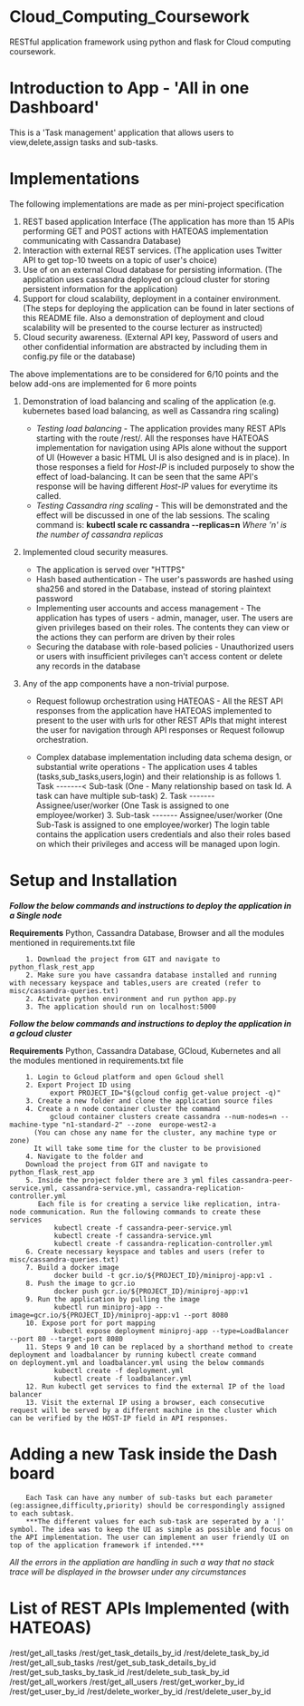 # Cloud_Computing_Coursework
RESTful application framework using python and flask for Cloud computing coursework.

# Introduction to App - 'All in one Dashboard'
This is a 'Task management' application that allows users to view,delete,assign tasks and sub-tasks. 

# Implementations

The following implementations are made as per mini-project specification

1. REST based application Interface (The application has more than 15 APIs performing GET and POST actions with HATEOAS implementation communicating with Cassandra Database)
2. Interaction with external REST services. (The application uses Twitter API to get top-10 tweets on a topic of user's choice)
3. Use of on an external Cloud database for persisting information. (The application uses cassandra deployed on gcloud cluster for storing persistent information for the application)
4. Support for cloud scalability, deployment in a container environment. (The steps for deploying the application can be found in later sections of this README file. Also a demonstration of deployment and cloud scalability will be presented to the course lecturer as instructed)
5. Cloud security awareness. (External API key, Password of users and other confidential information are abstracted by including them in config.py file or the database)

The above implementations are to be considered for 6/10 points and the below add-ons are implemented for 6 more points

1. Demonstration of load balancing and scaling of the application (e.g. kubernetes based load balancing, as well as Cassandra ring scaling)
    - *Testing load balancing* - The application provides many REST APIs starting with the route /rest/. All the responses have HATEOAS       implementation for navigation using APIs alone without the support of UI (However a basic HTML UI is also designed and is in              place). In those responses a field for *Host-IP* is included purposely to show the effect of load-balancing. 
       It can be seen that the same API's response will be having different  *Host-IP* values for everytime its called.
    - *Testing Cassandra ring scaling* - This will be demonstrated and the effect will be discussed in one of the lab sessions. The             scaling command is:
        **kubectl scale rc cassandra --replicas=n**
        *Where 'n' is the number of cassandra replicas*
    
2. Implemented cloud security measures.
    - The application is served over "HTTPS"
    - Hash based authentication - The user's passwords are hashed using sha256 and stored in the Database, instead of storing plaintext           password
    - Implementing user accounts and access management - The application has  types of users - admin, manager, user. The users are given         privileges based on their roles. The contents they can view or the actions they can perform are driven by their roles
    - Securing the database with role-based policies - Unauthorized users or users with insufficient privileges can't access content or           delete any records in the database
    
3. Any of the app components have a non-trivial purpose.

    - Request followup orchestration using HATEOAS - All the REST API responses from the application have HATEOAS implemented to present       to the user with urls for other REST APIs that might interest the user for navigation through API responses or Request followup         orchestration.
    
    - Complex database implementation including data schema design, or substantial write operations - The application uses 4 tables           (tasks,sub_tasks,users,login) and their relationship is as follows
                  1. Task -------< Sub-task             (One - Many relationship based on task Id. A task can have multiple sub-task)
                  2. Task ------- Assignee/user/worker  (One Task is assigned to one employee/worker)
                  3. Sub-task ------- Assignee/user/worker  (One Sub-Task is assigned to one employee/worker)
            The login table contains the application users credentials and also their roles based on which their privileges and access               will be managed upon login.
 
 # Setup and Installation
 
 ***Follow the below commands and instructions to deploy the application in a Single node***
 
 **Requirements**
        Python, Cassandra Database, Browser and all the modules mentioned in requirements.txt file
    
        1. Download the project from GIT and navigate to python_flask_rest_app 
        2. Make sure you have cassandra database installed and running with necessary keyspace and tables,users are created (refer to                    misc/cassandra-queries.txt)
        2. Activate python environment and run python app.py
        3. The application should run on localhost:5000
        
  
 ***Follow the below commands and instructions to deploy the application in a gcloud cluster***
 
 **Requirements**
        Python, Cassandra Database, GCloud, Kubernetes and all the modules mentioned in requirements.txt file
    
        1. Login to Gcloud platform and open Gcloud shell
        2. Export Project ID using 
              export PROJECT_ID="$(gcloud config get-value project -q)"
        3. Create a new folder and clone the application source files
        4. Create a n node container cluster the command
              gcloud container clusters create cassandra --num-nodes=n --machine-type "n1-standard-2" --zone  europe-west2-a
          (You can chose any name for the cluster, any machine type or zone)
          It will take some time for the cluster to be provisioned
        4. Navigate to the folder and 
        Download the project from GIT and navigate to python_flask_rest_app 
        5. Inside the project folder there are 3 yml files cassandra-peer-service.yml, cassandra-service.yml, cassandra-replication-                controller.yml
           Each file is for creating a service like replication, intra-node communication. Run the following commands to create these              services
               kubectl create -f cassandra-peer-service.yml
               kubectl create -f cassandra-service.yml
               kubectl create -f cassandra-replication-controller.yml
        6. Create necessary keyspace and tables and users (refer to misc/cassandra-queries.txt)
        7. Build a docker image 
               docker build -t gcr.io/${PROJECT_ID}/miniproj-app:v1 .
        8. Push the image to gcr.io
               docker push gcr.io/${PROJECT_ID}/miniproj-app:v1
        9. Run the application by pulling the image
               kubectl run miniproj-app --image=gcr.io/${PROJECT_ID}/miniproj-app:v1 --port 8080
        10. Expose port for port mapping
               kubectl expose deployment miniproj-app --type=LoadBalancer --port 80 --target-port 8080
        11. Steps 9 and 10 can be replaced by a shorthand method to create deployment and loadbalancer by running kubectl create command             on deployment.yml and loadbalancer.yml using the below commands
               kubectl create -f deployment.yml
               kubectl create -f loadbalancer.yml
        12. Run kubectl get services to find the external IP of the load balancer 
        13. Visit the external IP using a browser, each consecutive request will be served by a different machine in the cluster which               can be verified by the HOST-IP field in API responses.
        
# Adding a new Task inside the Dash board
    
        Each Task can have any number of sub-tasks but each parameter (eg:assignee,difficulty,priority) should be correspondingly assigned to each subtask.
        ***The different values for each sub-task are seperated by a '|' symbol. The idea was to keep the UI as simple as possible and focus on the API implementation. The user can implement an user friendly UI on top of the application framework if intended.***

*All the errors in the appliation are handling in such a way that no stack trace will be displayed in the browser under any circumstances*
    
# List of REST APIs Implemented (with HATEOAS)

/rest/get_all_tasks
/rest/get_task_details_by_id<id>
/rest/delete_task_by_id<id>
/rest/get_all_sub_tasks
/rest/get_sub_task_details_by_id<id>
/rest/get_sub_tasks_by_task_id<id>
/rest/delete_sub_task_by_id<id>
/rest/get_all_workers
/rest/get_all_users
/rest/get_worker_by_id<id>
/rest/get_user_by_id<id>
/rest/delete_worker_by_id<id>
/rest/delete_user_by_id<id>





